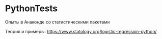 # PythonTests
Опыты в Анаконде со статистическими пакетами

Теория и примеры: https://www.statology.org/logistic-regression-python/
